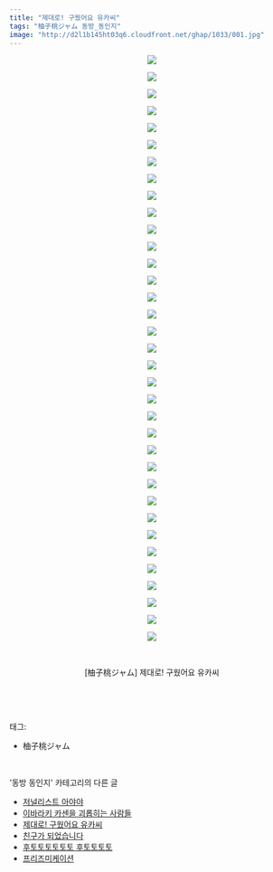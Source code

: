 ```yaml
---
title: "제대로! 구웠어요 유카씨"
tags: "柚子桃ジャム 동방_동인지"
image: "http://d2l1b145ht03q6.cloudfront.net/ghap/1033/001.jpg"
---
```

<div class="article">
<p style="text-align: center; clear: none; float: none;"><img src="{{ site.imgserver1 }}/ghap/1033/001.jpg"/></p>
<p style="text-align: center; clear: none; float: none;"><img src="{{ site.imgserver1 }}/ghap/1033/002.jpg"/></p>
<p style="text-align: center; clear: none; float: none;"><img src="{{ site.imgserver1 }}/ghap/1033/003.jpg"/></p>
<p style="text-align: center; clear: none; float: none;"><img src="{{ site.imgserver1 }}/ghap/1033/004.jpg"/></p>
<p style="text-align: center; clear: none; float: none;"><img src="{{ site.imgserver1 }}/ghap/1033/005.jpg"/></p>
<p style="text-align: center; clear: none; float: none;"><img src="{{ site.imgserver1 }}/ghap/1033/006.jpg"/></p>
<p style="text-align: center; clear: none; float: none;"><img src="{{ site.imgserver1 }}/ghap/1033/007.jpg"/></p>
<p style="text-align: center; clear: none; float: none;"><img src="{{ site.imgserver1 }}/ghap/1033/008.jpg"/></p>
<p style="text-align: center; clear: none; float: none;"><img src="{{ site.imgserver1 }}/ghap/1033/009.jpg"/></p>
<p style="text-align: center; clear: none; float: none;"><img src="{{ site.imgserver1 }}/ghap/1033/010.jpg"/></p>
<p style="text-align: center; clear: none; float: none;"><img src="{{ site.imgserver1 }}/ghap/1033/011.jpg"/></p>
<p style="text-align: center; clear: none; float: none;"><img src="{{ site.imgserver1 }}/ghap/1033/012.jpg"/></p>
<p style="text-align: center; clear: none; float: none;"><img src="{{ site.imgserver1 }}/ghap/1033/013.jpg"/></p>
<p style="text-align: center; clear: none; float: none;"><img src="{{ site.imgserver1 }}/ghap/1033/014.jpg"/></p>
<p style="text-align: center; clear: none; float: none;"><img src="{{ site.imgserver1 }}/ghap/1033/015.jpg"/></p>
<p style="text-align: center; clear: none; float: none;"><img src="{{ site.imgserver1 }}/ghap/1033/016.jpg"/></p>
<p style="text-align: center; clear: none; float: none;"><img src="{{ site.imgserver1 }}/ghap/1033/017.jpg"/></p>
<p style="text-align: center; clear: none; float: none;"><img src="{{ site.imgserver1 }}/ghap/1033/018.jpg"/></p>
<p style="text-align: center; clear: none; float: none;"><img src="{{ site.imgserver1 }}/ghap/1033/019.jpg"/></p>
<p style="text-align: center; clear: none; float: none;"><img src="{{ site.imgserver1 }}/ghap/1033/020.jpg"/></p>
<p style="text-align: center; clear: none; float: none;"><img src="{{ site.imgserver1 }}/ghap/1033/021.jpg"/></p>
<p style="text-align: center; clear: none; float: none;"><img src="{{ site.imgserver1 }}/ghap/1033/022.jpg"/></p>
<p style="text-align: center; clear: none; float: none;"><img src="{{ site.imgserver1 }}/ghap/1033/023.jpg"/></p>
<p style="text-align: center; clear: none; float: none;"><img src="{{ site.imgserver1 }}/ghap/1033/024.jpg"/></p>
<p style="text-align: center; clear: none; float: none;"><img src="{{ site.imgserver1 }}/ghap/1033/025.jpg"/></p>
<p style="text-align: center; clear: none; float: none;"><img src="{{ site.imgserver1 }}/ghap/1033/026.jpg"/></p>
<p style="text-align: center; clear: none; float: none;"><img src="{{ site.imgserver1 }}/ghap/1033/027.jpg"/></p>
<p style="text-align: center; clear: none; float: none;"><img src="{{ site.imgserver1 }}/ghap/1033/028.jpg"/></p>
<p style="text-align: center; clear: none; float: none;"><img src="{{ site.imgserver1 }}/ghap/1033/029.jpg"/></p>
<p style="text-align: center; clear: none; float: none;"><img src="{{ site.imgserver1 }}/ghap/1033/030.jpg"/></p>
<p style="text-align: center; clear: none; float: none;"><img src="{{ site.imgserver1 }}/ghap/1033/031.jpg"/></p>
<p style="text-align: center; clear: none; float: none;"><img src="{{ site.imgserver1 }}/ghap/1033/032.jpg"/></p>
<p style="text-align: center; clear: none; float: none;"><img src="{{ site.imgserver1 }}/ghap/1033/033.jpg"/></p>
<p style="text-align: center; clear: none; float: none;"><img src="{{ site.imgserver1 }}/ghap/1033/034.jpg"/></p>
<p style="text-align: center; clear: none; float: none;"><img src="{{ site.imgserver1 }}/ghap/1033/035.jpg"/></p>
<p style="text-align: center; clear: none; float: none;"><br/></p>
<p style="text-align: center; clear: none; float: none;">[柚子桃ジャム] 제대로! 구웠어요 유카씨</p>
<p><br/></p>
</div><br/>
<div class="tagTrail">
<p>태그: </p>
<ul>
<li>柚子桃ジャム</li>
</ul>
</div><br/>
<div class="another">
<p>'동방 동인지' 카테고리의 다른 글</p>
<ul>
<li><a href="/ghap_1035">저널리스트 아야야</a></li>
<li><a href="/ghap_1034">이바라키 카센을 괴롭히는 사람들</a></li>
<li><a href="/ghap_1033">제대로! 구웠어요 유카씨</a></li>
<li><a href="/ghap_1026">친구가 되었습니다</a></li>
<li><a href="/ghap_1025">후토토토토토토 후토토토토</a></li>
<li><a href="/ghap_1024">프리즈미케이션</a></li>
</ul>
</div><br/>
<div class="cb_module cb_fluid">
<div class="cb_wrt cb_profile">
</div><!-- commentList close -->
</div><br/>
